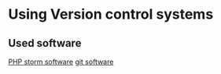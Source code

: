 # Using Version control systems

## Used software
[PHP storm software](https://www.jetbrains.com/phpstorm/documentation/)
[git software](https://git-scm.com/doc)